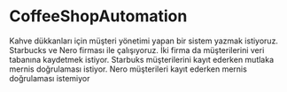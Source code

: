 # CoffeeShopAutomation
Kahve dükkanları için müşteri yönetimi yapan bir sistem yazmak istiyoruz.
Starbucks ve Nero firması ile çalışıyoruz.
İki firma da müşterilerini veri tabanına kaydetmek istiyor.
Starbuks müşterilerini kayıt ederken mutlaka mernis doğrulaması istiyor.
Nero müşterileri kayıt ederken mernis doğrulaması istemiyor
